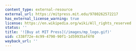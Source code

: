 ```yaml
---
content_type: external-resource
external_url: https://mitpress.mit.edu/9780262572217
has_external_license_warning: true
license: https://en.wikipedia.org/wiki/All_rights_reserved
status: ''
title: '![Buy at MIT Press](/images/mp_logo.gif)'
uid: c338f72e-4c99-4790-90f1-1d59935af4f0
wayback_url: ''
---
```

